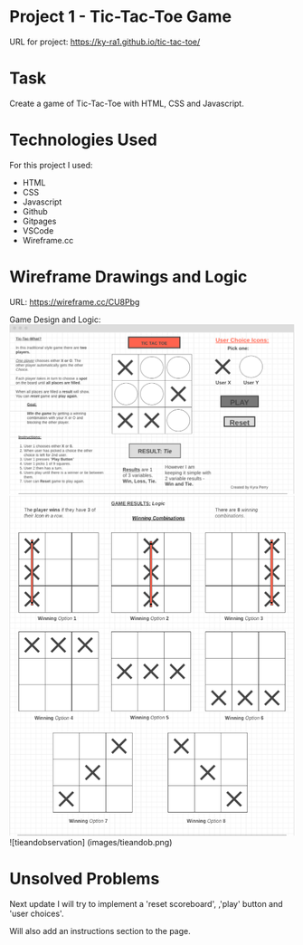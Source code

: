 # Project 1 - Tic-Tac-Toe Game

URL for project: https://ky-ra1.github.io/tic-tac-toe/

# Task
Create a game of Tic-Tac-Toe with HTML, CSS and Javascript.


# Technologies Used
For this project I used:
- HTML
- CSS 
- Javascript
- Github 
- Gitpages
- VSCode
- Wireframe.cc 

# Wireframe Drawings and Logic
URL: https://wireframe.cc/CU8Pbg

Game Design and Logic:
![logic](images/gamelogic.png)
![winningcombos](images/winningcombos.png)
![tieandobservation] (images/tieandob.png)

# Unsolved Problems
Next update I will try to implement a 'reset scoreboard', ,'play' button and 'user choices'.

Will also add an instructions section to the page.